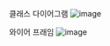 


클래스 다이어그램
![image](https://github.com/kaseupeo/SRPG/assets/77259234/dc022cf4-efc0-4eaf-a081-e22b049af785)

와이어 프래임
![image](https://github.com/kaseupeo/SRPG/assets/77259234/13e6f821-443d-44ef-a191-5faa21125bc8)
